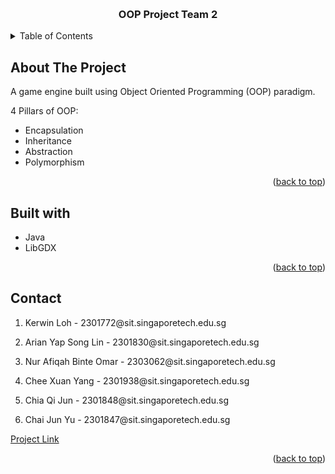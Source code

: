 <a name="readme-top"></a>

<!-- PROJECT LOGO -->
<br />
<div align="center">
  <h3 align="center">OOP Project Team 2</h3>
</div>

<!-- TABLE OF CONTENTS -->
<details>
  <summary>Table of Contents</summary>
  <ol>
    <li>
      <a href="#about-the-project">About The Project</a>
    </li>
    <li>
      <a href="#built-with">Built with</a>
    </li>
    <li><a href="#contact">Contact</a></li>
  </ol>
</details>



<!-- ABOUT THE PROJECT -->
## About The Project
A game engine built using Object Oriented Programming (OOP) paradigm.

4 Pillars of OOP:
* Encapsulation
* Inheritance
* Abstraction
* Polymorphism

<p align="right">(<a href="#readme-top">back to top</a>)</p>

## Built with
* Java
* LibGDX

<p align="right">(<a href="#readme-top">back to top</a>)</p>

<!-- CONTACT -->
## Contact
<ol>
    <li><p>Kerwin Loh - 2301772@sit.singaporetech.edu.sg</p></li>
    <li><p>Arian Yap Song Lin - 2301830@sit.singaporetech.edu.sg</p></li>
    <li><p>Nur Afiqah Binte Omar - 2303062@sit.singaporetech.edu.sg</p></li>
    <li><p>Chee Xuan Yang - 2301938@sit.singaporetech.edu.sg</p></li>
    <li><p>Chia Qi Jun - 2301848@sit.singaporetech.edu.sg</p></li>
    <li><p>Chai Jun Yu - 2301847@sit.singaporetech.edu.sg</p></li>
</ol>

[Project Link](https://github.com/Stars1999/OOP-P12-T2)

<p align="right">(<a href="#readme-top">back to top</a>)</p>
